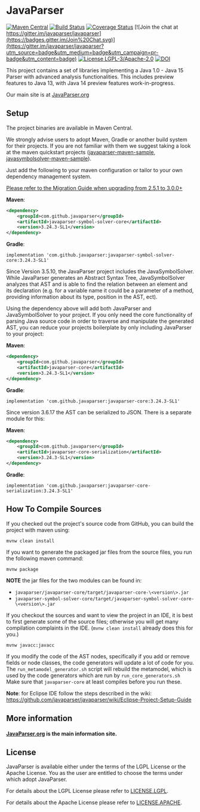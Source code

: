 
<!--
    Note that edits to this readme should be done via `docs/readme.md`.
    Modifying this file directly within the root directory risks it being overwritten. 
-->

# JavaParser

[![Maven Central](https://img.shields.io/maven-central/v/com.github.javaparser/javaparser-core.svg)](http://search.maven.org/#search%7Cgav%7C1%7Cg%3A%22com.github.javaparser%22%20AND%20a%3A%22javaparser-core%22)
[![Build Status](https://travis-ci.org/javaparser/javaparser.svg?branch=master)](https://travis-ci.org/javaparser/javaparser)
[![Coverage Status](https://coveralls.io/repos/javaparser/javaparser/badge.svg?branch=master&service=github)](https://coveralls.io/github/javaparser/javaparser?branch=master)
[![Join the chat at https://gitter.im/javaparser/javaparser](https://badges.gitter.im/Join%20Chat.svg)](https://gitter.im/javaparser/javaparser?utm_source=badge&utm_medium=badge&utm_campaign=pr-badge&utm_content=badge)
[![License LGPL-3/Apache-2.0](https://img.shields.io/badge/license-LGPL--3%2FApache--2.0-blue.svg)](LICENSE)
[![DOI](https://zenodo.org/badge/DOI/10.5281/zenodo.2667378.svg)](https://doi.org/10.5281/zenodo.2667378)


This project contains a set of libraries implementing a Java 1.0 - Java 15 Parser with advanced analysis functionalities. This includes preview features to Java 13, with Java 14 preview features work-in-progress.

Our main site is at [JavaParser.org](http://javaparser.org)

## Setup

The project binaries are available in Maven Central.

We strongly advise users to adopt Maven, Gradle or another build system for their projects.
If you are not familiar with them we suggest taking a look at the maven quickstart projects
([javaparser-maven-sample](https://github.com/javaparser/javaparser-maven-sample),
[javasymbolsolver-maven-sample](https://github.com/javaparser/javasymbolsolver-maven-sample)).

Just add the following to your maven configuration or tailor to your own dependency management system.

[Please refer to the Migration Guide when upgrading from 2.5.1 to 3.0.0+](https://github.com/javaparser/javaparser/wiki/Migration-Guide)

**Maven**:

```xml
<dependency>
    <groupId>com.github.javaparser</groupId>
    <artifactId>javaparser-symbol-solver-core</artifactId>
    <version>3.24.3-SL1</version>
</dependency>
```

**Gradle**:

```
implementation 'com.github.javaparser:javaparser-symbol-solver-core:3.24.3-SL1'
```

Since Version 3.5.10, the JavaParser project includes the JavaSymbolSolver.
While JavaParser generates an Abstract Syntax Tree, JavaSymbolSolver analyzes that AST and is able to find
the relation between an element and its declaration (e.g. for a variable name it could be a parameter of a method, providing information about its type, position in the AST, ect).

Using the dependency above will add both JavaParser and JavaSymbolSolver to your project. If you only need the core functionality of parsing Java source code in order to traverse and manipulate the generated AST, you can reduce your projects boilerplate by only including JavaParser to your project:

**Maven**:

```xml
<dependency>
    <groupId>com.github.javaparser</groupId>
    <artifactId>javaparser-core</artifactId>
    <version>3.24.3-SL1</version>
</dependency>
```

**Gradle**:

```
implementation 'com.github.javaparser:javaparser-core:3.24.3-SL1'
```

Since version 3.6.17 the AST can be serialized to JSON.
There is a separate module for this:

**Maven**:

```xml
<dependency>
    <groupId>com.github.javaparser</groupId>
    <artifactId>javaparser-core-serialization</artifactId>
    <version>3.24.3-SL1</version>
</dependency>
```

**Gradle**:

```
implementation 'com.github.javaparser:javaparser-core-serialization:3.24.3-SL1'
```

## How To Compile Sources

If you checked out the project's source code from GitHub, you can build the project with maven using:
```
mvnw clean install
```

If you want to generate the packaged jar files from the source files, you run the following maven command:
```
mvnw package
```

**NOTE** the jar files for the two modules can be found in:
- `javaparser/javaparser-core/target/javaparser-core-\<version\>.jar`
- `javaparser-symbol-solver-core/target/javaparser-symbol-solver-core-\<version\>.jar`

If you checkout the sources and want to view the project in an IDE, it is best to first generate some of the source files;
otherwise you will get many compilation complaints in the IDE. (`mvnw clean install` already does this for you.)

```
mvnw javacc:javacc
```

If you modify the code of the AST nodes, specifically if you add or remove fields or node classes,
the code generators will update a lot of code for you.
The `run_metamodel_generator.sh` script will rebuild the metamodel,
which is used by the code generators which are run by `run_core_generators.sh`
Make sure that `javaparser-core` at least compiles before you run these.

**Note**: for Eclipse IDE follow the steps described in the wiki: https://github.com/javaparser/javaparser/wiki/Eclipse-Project-Setup-Guide

## More information

#### [JavaParser.org](https://javaparser.org) is the main information site.

## License

JavaParser is available either under the terms of the LGPL License or the Apache License. You as the user are entitled to choose the terms under which adopt JavaParser.

For details about the LGPL License please refer to [LICENSE.LGPL](ttps://github.com/javaparser/javaparser/blob/master/LICENSE.LGPL).

For details about the Apache License please refer to [LICENSE.APACHE](ttps://github.com/javaparser/javaparser/blob/master/LICENSE.APACHE).
